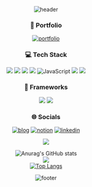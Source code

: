 <div align="center">
  
![header](https://capsule-render.vercel.app/api?type=waving&color=gradient&height=100&section=header&fontSize=90&customColorList=0)

### 💟 Portfolio
[![portfolio](https://img.shields.io/badge/my_portfolio-ff69b4?style=for-the-badge&logo=ko-fi&logoColor=white)](https://github.com/Seulgi98)

### 💻 Tech Stack
</a><img src = "https://img.shields.io/badge/Python-3776AB?style=for-the-badge&logo=python&logoColor=white" target="_blank"></a>
</a><img src = "https://img.shields.io/badge/Java-007396?style=for-the-badge&logo=java&logoColor=white"></a>
</a><img src = "https://img.shields.io/badge/HTML-E34F26?style=for-the-badge&logo=html5&logoColor=white"></a>
</a><img src = "https://img.shields.io/badge/CSS-1572B6?style=for-the-badge&logo=css3&logoColor=white"></a>
![JavaScript](https://img.shields.io/badge/javascript-%23323330.svg?logo=javascript&logoColor=%23F7DF1E&style=for-the-badge)
<img src = "https://img.shields.io/badge/TypeScript-007ACC?style=for-the-badge&logo=typescript&logoColor=white"></a>
</a><img src = "https://img.shields.io/badge/Oracle-orange?style=for-the-badge&logo=Oracle&logoColor=white"></a>

### 🧰 Frameworks<br/>
</a><img src = "https://img.shields.io/badge/React-20232A?style=for-the-badge&logo=react&logoColor=61DAFB"></a>
</a><img src = "https://img.shields.io/badge/Figma-F24E1E?style=for-the-badge&logo=figma&logoColor=white"></a>
<div align="center">

### 🌐 Socials <br/>
[![blog](https://img.shields.io/badge/Blog-FF5722?style=for-the-badge&logo=Blogger&logoColor=white)](https://thring.tistory.com/)
[![notion](https://img.shields.io/badge/Notion-000?style=for-the-badge&logo=Notion&logoColor=white)](https://plastic-ear-749.notion.site/Park-Seul-Gi-e46d0d25bdff4ed69bd7dca8f0aab2cb)
[![linkedin](https://img.shields.io/badge/linkedin-0A66C2?style=for-the-badge&logo=linkedin&logoColor=white)](https://www.linkedin.com/in/%EC%8A%AC%EA%B8%B0-%EB%B0%95-1a0352236)


<a href="https://github.com/Meghna-DAS/github-profile-views-counter">
    <img src="https://komarev.com/ghpvc/?username=Seulgi98">
</a>

![Anurag's GitHub stats](https://github-readme-stats.vercel.app/api?username=Seulgi98&show_icons=true&theme=dracula)<br/>
![](https://github-readme-streak-stats.herokuapp.com/?user=sinapirzadeh&theme=dracula&hide_border=false)<br/>
[![Top Langs](https://github-readme-stats.vercel.app/api/top-langs/?username=Seulgi98&theme=dracula)](https://github.com/anuraghazra/github-readme-stats)

![footer](https://capsule-render.vercel.app/api?type=waving&&color=gradient&height=100&section=footer&fontSize=90&customColorList=0)

</div>
